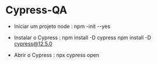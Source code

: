 # Cypress-QA
- Iniciar um projeto node :
      npm -init --yes

- Instalar o Cypress :
      npm install -D cypress
      npm install -D cypress@12.5.0

 - Abrir o Cypress :
        npx cypress open
